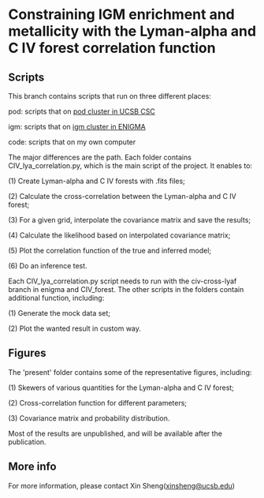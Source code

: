# Constraining IGM enrichment and metallicity with the Lyman-alpha and C IV forest correlation function 

## Scripts

This branch contains scripts that run on three different places:

pod: scripts that on [pod cluster in UCSB CSC](https://csc.cnsi.ucsb.edu/)

igm: scripts that on [igm cluster in ENIGMA](http://enigma.physics.ucsb.edu/)

code: scripts that on my own computer

The major differences are the path. Each folder contains CIV_lya_correlation.py, which is the main script of the project. It enables to:

(1) Create Lyman-alpha and C IV forests with .fits files;

(2) Calculate the cross-correlation between the Lyman-alpha and C IV forest;

(3) For a given grid, interpolate the covariance matrix and save the results;

(4) Calculate the likelihood based on interpolated covariance matrix;

(5) Plot the correlation function of the true and inferred model;

(6) Do an inference test.

Each CIV_lya_correlation.py script needs to run with the civ-cross-lyaf branch in enigma and CIV_forest. The other scripts in the folders contain additional function, including:

(1) Generate the mock data set;

(2) Plot the wanted result in custom way.

## Figures

The 'present' folder contains some of the representative figures, including:

(1) Skewers of various quantities for the Lyman-alpha and C IV forest;

(2) Cross-correlation function for different parameters;

(3) Covariance matrix and probability distribution.

Most of the results are unpublished, and will be available after the publication. 

## More info

For more information, please contact Xin Sheng(xinsheng@ucsb.edu)
